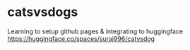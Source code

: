 # catsvsdogs

Learning to setup github pages & integrating to huggingface
https://huggingface.co/spaces/suraj996/catvsdog
